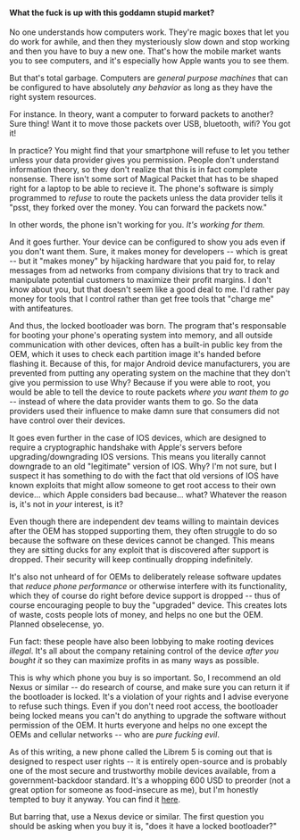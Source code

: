 #### What the fuck is up with this goddamn stupid market?

No one understands how computers work. They're magic boxes that let you do work for awhile, and then they mysteriously slow down and stop working and then you have to buy a new one. That's how the mobile market wants you to see computers, and it's especially how Apple wants you to see them.

But that's total garbage. Computers are _general purpose machines_ that can be configured to have absolutely _any behavior_ as long as they have the right system resources.

For instance. In theory, want a computer to forward packets to another? Sure thing! Want it to move those packets over USB, bluetooth, wifi? You got it! 

In practice? You might find that your smartphone will refuse to let you tether unless your data provider gives you permission. People don't understand information theory, so they don't realize that this is in fact complete nonsense. There isn't some sort of Magical Packet that has to be shaped right for a laptop to be able to recieve it. The phone's software is simply programmed to _refuse_ to route the packets unless the data provider tells it "psst, they forked over the money. You can forward the packets now."

In other words, the phone isn't working for you. _It's working for them._

And it goes further. Your device can be configured to show you ads even if you don't want them. Sure, it makes money for developers -- which is great -- but it "makes money" by hijacking hardware that you paid for, to relay messages from ad networks from company divisions that try to track and manipulate potential customers to maximize their profit margins. I don't know about you, but that doesn't seem like a good deal to me. I'd rather pay money for tools that I control rather than get free tools that "charge me" with antifeatures.

And thus, the locked bootloader was born. The program that's responsable for booting your phone's operating system into memory, and all outside communication with other devices, often has a built-in public key from the OEM, which it uses to check each partition image it's handed before flashing it. Because of this, for major Android device manufacturers, you are prevented from putting any operating system on the machine that they don't give you permission to use Why? Because if you were able to root, you would be able to tell the device to route packets _where you want them to go_ -- instead of where the data provider wants them to go. So the data providers used their influence to make damn sure that consumers did not have control over their devices.

It goes even further in the case of IOS devices, which are designed to require a cryptographic handshake with Apple's servers before upgrading/downgrading IOS versions. This means you literally cannot downgrade to an old "legitimate" version of IOS. Why? I'm not sure, but I suspect it has something to do with the fact that old versions of IOS have known exploits that might allow someone to get root access to their own device... which Apple considers bad because... what? Whatever the reason is, it's not in _your_ interest, is it?

Even though there are independent dev teams willing to maintain devices after the OEM has stopped supporting them, they often struggle to do so because the software on these devices cannot be changed. This means they are sitting ducks for any exploit that is discovered after support is dropped. Their security will keep continually dropping indefinitely.

It's also not unheard of for OEMs to deliberately release software updates that _reduce phone performance_ or otherwise interfere with its functionality, which they of course do right before device support is dropped -- thus of course encouraging people to buy the "upgraded" device. This creates lots of waste, costs people lots of money, and helps no one but the OEM. Planned obselecense, yo.

Fun fact: these people have also been lobbying to make rooting devices _illegal_. It's all about the company retaining control of the device _after you bought it_ so they can maximize profits in as many ways as possible.

This is why which phone you buy is so important. So, I recommend an old Nexus or similar -- do research of course, and make sure you can return it if the bootloader is locked. It's a violation of your rights and I advise everyone to refuse such things. Even if you don't need root access, the bootloader being locked means you can't do anything to upgrade the software without permission of the OEM. It hurts everyone and helps no one except the OEMs and cellular networks -- who are _pure fucking evil_.

As of this writing, a new phone called the Librem 5 is coming out that is designed to respect user rights -- it is entirely open-source and is probably one of the most secure and trustworthy mobile devices available, from a government-backdoor standard. It's a whopping 600 USD to preorder (not a great option for someone as food-insecure as me), but I'm honestly tempted to buy it anyway. You can find it [here](https://puri.sm/products/librem-5/).

But barring that, use a Nexus device or similar. The first question you should be asking when you buy it is, "does it have a locked bootloader?"
